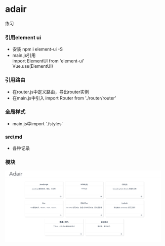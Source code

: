 # adair
练习

### 引用element ui
* 安装 npm i element-ui -S
* main.js引用   
  import ElementUI from 'element-ui'  
  Vue.use(ElementUI)  

### 引用路由
* 在router.js中定义路由，导出router实例
* 在main.js中引入 import Router from './router/router'

### 全局样式
* main.js中import './styles'

### src\md 
* 各种记录

### 模块
![模块](./src/assets/adair.png)